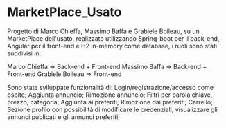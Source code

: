 # MarketPlace_Usato
Progetto di Marco Chieffa, Massimo Baffa e Grabiele Boileau, su un MarketPlace dell'usato, realizzato utilizzando Spring-boot per il back-end, Angular per il front-end e H2 in-memory come database, i ruoli sono stati suddivisi in:

Marco Chieffa => Back-end + Front-end
Massimo Baffa => Back-end + Front-end
Grabiele Boileau => Front-end


Sono state sviluppate funzionalità di:
Login/registrazione/accesso come ospite;
Aggiunta annuncio;
Rimozione annuncio;
Filtri per parola chiave, prezzo, categoria;
Aggiunta ai preferiti;
Rimozione dai preferiti;
Carrello;
Sezione profilo con possibilità di modificare le credenziali, visualizzare gli annunci publicati e gli annunci preferiti;
